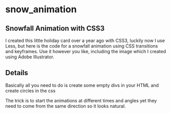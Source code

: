 snow_animation
==============

Snowfall Animation with CSS3
----------------------------

I created this little holiday card over a year ago with CSS3, luckily now I use Less,
but here is the code for a snowfall animation using CSS transitions and keyframes.
Use it however you like, including the image which I created using Adobe Illustrator.

Details
-------

Basically all you need to do is create some empty divs in your HTML 
and create circles in the css
        <div class="snowOne"></div>
        <div class="snowTwo"></div>
        <div class="snowThree"></div>
        <div class="snowFour"></div>
        <div class="snowFive"></div>
        <div class="snowSix"></div>
        <div class="snowTwo" id="moveTwo"></div>
        <div class="snowOne" id="moveOne"></div>
        <div class="snowThree" id="moveThree"></div>
        <div class="snowFive" id="moveFive"></div>
        <div class="snowOne" id="slowOne"></div>
        <div class="snowSix" id="moveSix"></div>

The trick is to start the animations at different times and angles 
yet they need to come from the same direction so it looks natural.


